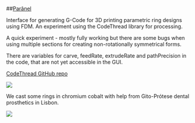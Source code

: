 ##[Parânel](http://www.tiago.co.nz/paranel.html)

Interface for generating G-Code for 3D printing parametric ring designs using FDM. An experiment using the CodeThread library for processing.

A quick experiment - mostly fully working but there are some bugs when using multiple sections for creating non-rotationally symmetrical forms.

There are variables for carve, feedRate, extrudeRate and pathPrecision in the code, that are not yet accessible in the GUI.

[CodeThread GitHub repo](https://github.com/DiatomStudio/CodeThread/)

![](http://farm3.staticflickr.com/2891/9704750480_e6e76af4f6_c.jpg)

We cast some rings in chromium cobalt with help from Gito-Prótese dental prosthetics in Lisbon.

![](http://farm4.staticflickr.com/3718/9701505887_a0324c74c6_c.jpg)